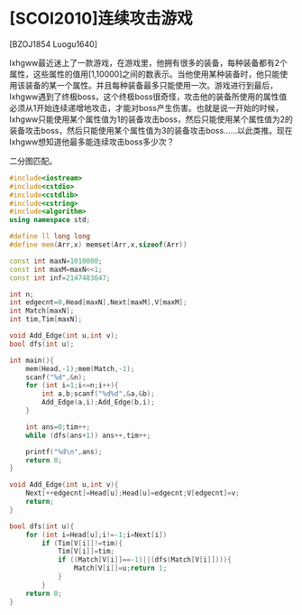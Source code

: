 # [SCOI2010]连续攻击游戏
[BZOJ1854 Luogu1640]

lxhgww最近迷上了一款游戏，在游戏里，他拥有很多的装备，每种装备都有2个属性，这些属性的值用[1,10000]之间的数表示。当他使用某种装备时，他只能使用该装备的某一个属性。并且每种装备最多只能使用一次。游戏进行到最后，lxhgww遇到了终极boss，这个终极boss很奇怪，攻击他的装备所使用的属性值必须从1开始连续递增地攻击，才能对boss产生伤害。也就是说一开始的时候，lxhgww只能使用某个属性值为1的装备攻击boss，然后只能使用某个属性值为2的装备攻击boss，然后只能使用某个属性值为3的装备攻击boss……以此类推。现在lxhgww想知道他最多能连续攻击boss多少次？

二分图匹配。

```cpp
#include<iostream>
#include<cstdio>
#include<cstdlib>
#include<cstring>
#include<algorithm>
using namespace std;

#define ll long long
#define mem(Arr,x) memset(Arr,x,sizeof(Arr))

const int maxN=1010000;
const int maxM=maxN<<1;
const int inf=2147483647;

int n;
int edgecnt=0,Head[maxN],Next[maxM],V[maxM];
int Match[maxN];
int tim,Tim[maxN];

void Add_Edge(int u,int v);
bool dfs(int u);

int main(){
	mem(Head,-1);mem(Match,-1);
	scanf("%d",&n);
	for (int i=1;i<=n;i++){
		int a,b;scanf("%d%d",&a,&b);
		Add_Edge(a,i);Add_Edge(b,i);
	}

	int ans=0;tim++;
	while (dfs(ans+1)) ans++,tim++;

	printf("%d\n",ans);
	return 0;
}

void Add_Edge(int u,int v){
	Next[++edgecnt]=Head[u];Head[u]=edgecnt;V[edgecnt]=v;
	return;
}

bool dfs(int u){
	for (int i=Head[u];i!=-1;i=Next[i])
		if (Tim[V[i]]!=tim){
			Tim[V[i]]=tim;
			if ((Match[V[i]]==-1)||(dfs(Match[V[i]]))){
				Match[V[i]]=u;return 1;
			}
		}
	return 0;
}
```